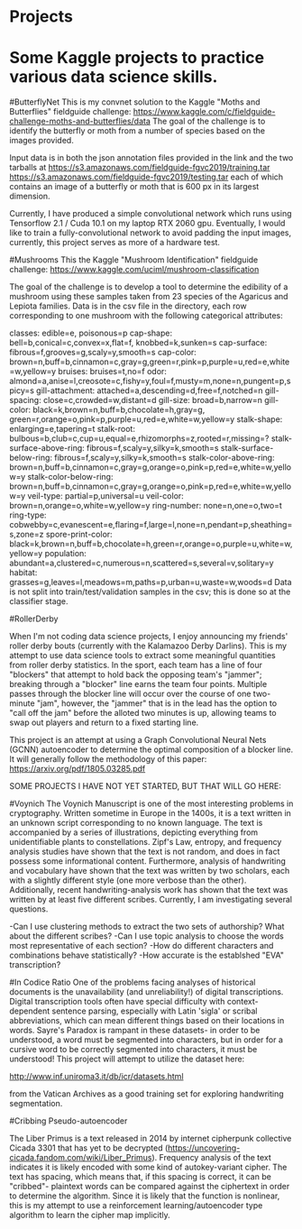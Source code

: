 # Projects

# Some Kaggle projects to practice various data science skills.

#ButterflyNet
This is my convnet solution to the Kaggle "Moths and Butterflies" fieldguide challenge:
https://www.kaggle.com/c/fieldguide-challenge-moths-and-butterflies/data
The goal of the challenge is to identify the butterfly or moth from a number of species based on the images provided.


Input data is in both the json annotation files provided in the link and the two tarballs at 
https://s3.amazonaws.com/fieldguide-fgvc2019/training.tar
https://s3.amazonaws.com/fieldguide-fgvc2019/testing.tar
each of which contains an image of a butterfly or moth that is 600 px in its largest dimension.

Currently, I have produced a simple convolutional network which runs using Tensorflow 2.1 / Cuda 10.1 on my laptop RTX 2060 gpu.
Eventually, I would like to train a fully-convolutional network to avoid padding the input images, currently, this project serves as more of a hardware test.

#Mushrooms
This the Kaggle "Mushroom Identification" fieldguide challenge:
 https://www.kaggle.com/uciml/mushroom-classification

The goal of the challenge is to develop a tool to determine the edibility of a mushroom using these samples taken from 23 species of the Agaricus and Lepiota families.
Data is in the csv file in the directory, each row corresponding to one mushroom with the following categorical attributes:
 
classes: edible=e, poisonous=p
cap-shape: bell=b,conical=c,convex=x,flat=f, knobbed=k,sunken=s
cap-surface: fibrous=f,grooves=g,scaly=y,smooth=s
cap-color: brown=n,buff=b,cinnamon=c,gray=g,green=r,pink=p,purple=u,red=e,white=w,yellow=y
bruises: bruises=t,no=f
odor: almond=a,anise=l,creosote=c,fishy=y,foul=f,musty=m,none=n,pungent=p,spicy=s
gill-attachment: attached=a,descending=d,free=f,notched=n
gill-spacing: close=c,crowded=w,distant=d
gill-size: broad=b,narrow=n
gill-color: black=k,brown=n,buff=b,chocolate=h,gray=g, green=r,orange=o,pink=p,purple=u,red=e,white=w,yellow=y
stalk-shape: enlarging=e,tapering=t
stalk-root: bulbous=b,club=c,cup=u,equal=e,rhizomorphs=z,rooted=r,missing=?
stalk-surface-above-ring: fibrous=f,scaly=y,silky=k,smooth=s
stalk-surface-below-ring: fibrous=f,scaly=y,silky=k,smooth=s
stalk-color-above-ring: brown=n,buff=b,cinnamon=c,gray=g,orange=o,pink=p,red=e,white=w,yellow=y
stalk-color-below-ring: brown=n,buff=b,cinnamon=c,gray=g,orange=o,pink=p,red=e,white=w,yellow=y
veil-type: partial=p,universal=u
veil-color: brown=n,orange=o,white=w,yellow=y
ring-number: none=n,one=o,two=t
ring-type: cobwebby=c,evanescent=e,flaring=f,large=l,none=n,pendant=p,sheathing=s,zone=z
spore-print-color: black=k,brown=n,buff=b,chocolate=h,green=r,orange=o,purple=u,white=w,yellow=y
population: abundant=a,clustered=c,numerous=n,scattered=s,several=v,solitary=y
habitat: grasses=g,leaves=l,meadows=m,paths=p,urban=u,waste=w,woods=d
Data is not split into train/test/validation samples in the csv; this is done so at the classifier stage.

#RollerDerby

When I'm not coding data science projects, I enjoy announcing my friends' roller derby bouts (currently with the Kalamazoo Derby Darlins).
This is my attempt to use data science tools to extract some meaningful quantities from roller derby statistics. 
In the sport, each team has a line of four "blockers" that attempt to hold back the opposing team's "jammer"; breaking through a "blocker" line earns the team four points.
Multiple passes through the blocker line will occur over the course of one two-minute "jam", however, the "jammer" that is in the lead has the option to "call off the jam" before the alloted two minutes is up, allowing teams to swap out players and return to a fixed starting line.

This project is an attempt at using a Graph Convolutional Neural Nets (GCNN) autoencoder to determine the optimal composition of a blocker line. It will generally follow the methodology of this paper: https://arxiv.org/pdf/1805.03285.pdf


SOME PROJECTS I HAVE NOT YET STARTED, BUT THAT WILL GO HERE:

#Voynich
The Voynich Manuscript is one of the most interesting problems in cryptography. Written sometime in Europe in the 1400s, it is a text written in an unknown script corresponding to no known language. 
The text is accompanied by a series of illustrations, depicting everything from unidentifiable plants to constellations.
Zipf's Law, entropy, and frequency analysis studies have shown that the text is not random, and does in fact possess some informational content. Furthermore, analysis of handwriting and vocabulary have shown that the text was written by two scholars, each with a slightly different style (one more verbose than the other). Additionally, recent handwriting-analysis work has shown that the text was written by at least five different scribes.
Currently, I am investigating several questions.

-Can I use clustering methods to extract the two sets of authorship? What about the different scribes?
-Can I use topic analysis to choose the words most representative of each section?
-How do different characters and combinations behave statistically?
-How accurate is the establshed "EVA" transcription?

#In Codice Ratio
One of the problems facing analyses of historical documents is the unavailability (and unreliability!) of digital transcriptions. Digital transcription tools often have special difficulty with context-dependent sentence parsing, especially with Latin 'sigla' or scribal abbreviations, which can mean different things based on their locations in words. Sayre's Paradox is rampant in these datasets- in order to be understood, a word must be segmented into characters, but in order for a cursive word to be correctly segmented into characters, it must be understood! This project will attempt to utilize the dataset here:  

http://www.inf.uniroma3.it/db/icr/datasets.html 

from the Vatican Archives as a good training set for exploring handwriting segmentation.

#Cribbing Pseudo-autoencoder

The Liber Primus is a text released in 2014 by internet cipherpunk collective Cicada 3301 that has yet to be decrypted (https://uncovering-cicada.fandom.com/wiki/Liber_Primus). Frequency analysis of the text indicates it is likely encoded with some kind of autokey-variant cipher. The text has spacing, which means that, if this spacing is correct, it can be "cribbed"- plaintext words can be compared against the ciphertext in order to determine the algorithm. Since it is likely that the function is nonlinear, this is my attempt to use a reinforcement learning/autoencoder type algorithm to learn the cipher map implicitly.
